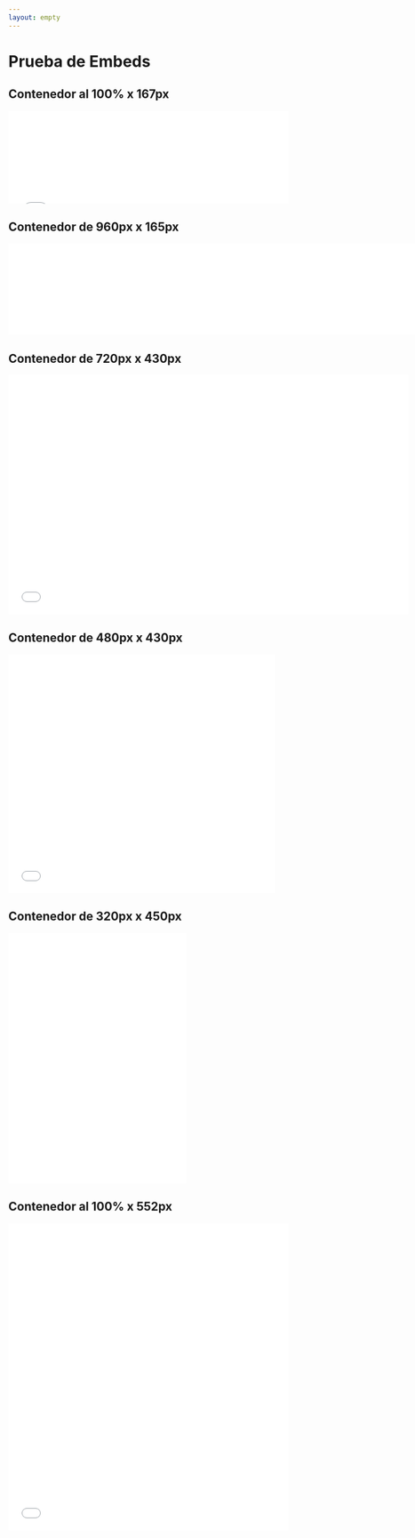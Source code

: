 ```yaml
---
layout: empty
---
```


<h1>Prueba de Embeds</h1>

<div class="contenedor">
	<h2>Contenedor al 100% x 167px</h2>
	<iframe src="{{ site.baseurl }}/pages/tercera/percepcion-bachelet/" width="100%" height="167" frameborder="0" scrolling="auto" marginheight="0" marginwidth="0" > </iframe>
</div>

<div class="contenedor" style="width: 960px">
	<h2>Contenedor de 960px x 165px</h2>
	<iframe src="{{ site.baseurl }}/pages/tercera/percepcion-matthei/" width="100%" height="165" frameborder="0" scrolling="auto" marginheight="0" marginwidth="0" > </iframe>
</div>

<div class="contenedor" style="width: 720px">
	<h2>Contenedor de 720px x 430px</h2>
	<iframe src="{{ site.baseurl }}/pages/tercera/percepcion-parisi/" width="100%" height="430" frameborder="0" scrolling="auto" marginheight="0" marginwidth="0" > </iframe>
</div>

<div class="contenedor" style="width: 480px">
	<h2>Contenedor de 480px x 430px</h2>
	<iframe src="{{ site.baseurl }}/pages/tercera/percepcion-claude/" width="100%" height="430" frameborder="0" scrolling="auto" marginheight="0" marginwidth="0" > </iframe>
</div>

<div class="contenedor" style="width: 320px">
	<h2>Contenedor de 320px x 450px</h2>
	<iframe src="{{ site.baseurl }}/pages/tercera/percepcion-israel/" width="100%" height="450" frameborder="0" scrolling="auto" marginheight="0" marginwidth="0" > </iframe>
</div>
<div class="contenedor">
	<h2>Contenedor al 100% x 552px</h2>
	<iframe src="{{ site.baseurl }}/pages/tercera/de-que-hablan/" width="100%" height="552" frameborder="0" scrolling="auto" marginheight="0" marginwidth="0" > </iframe>
</div>
